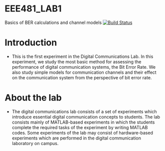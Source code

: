 # EEE481_LAB1
Basics of BER calculations and channel models
[![Build Status](https://travis-ci.org/joemccann/dillinger.svg?branch=master)](https://youtu.be/zBtf8aqwrJE)

# Introduction
* This is the first experiment in the Digital Communications Lab. In this experiment, we study the most basic method for assessing the performance of digital communication   systems, the Bit Error Rate. We also study simple models for communication channels and their effect on the communication system from the perspective of bit error rate.
# About the lab
* The digital communications lab consists of a set of experiments which introduce essential digital communication concepts to students. The lab consists mainly of MATLAB-based experiments in which the students complete the required tasks of the experiment by writing MATLAB codes. Some experiments of the lab may consist of hardware-based experiments which are performed in the digital communication laboratory on campus.

